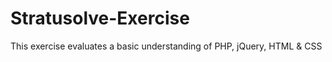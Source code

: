 # Stratusolve-Exercise
This exercise evaluates a basic understanding of PHP, jQuery, HTML &amp; CSS
